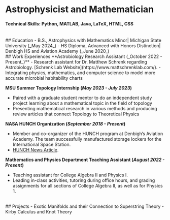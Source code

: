 # Astrophysicist and Mathematician
#### Technical Skills: Python, MATLAB, Java, LaTeX, HTML, CSS

<br />
## Education
- B.S., Astrophysics with Mathematics Minor| Michigan State University (_May 2024_)
- HS Diploma, Advanced with Honors Distinction| Denbigh HS and Aviation Academy (_June 2020_)

<br />
## Work Experiences
**Astrobiology Research Assistant (_October 2022 - Present_)**
 - Research assistant for Dr. Matthew Schrenk regarding Astrobiology. [Schrenk Lab Website](https://www.mattschrenklab.com/).
 - Integrating physics, mathematics, and computer science to model more accurate microbial habitability charts

**MSU Summer Topology Internship (_May 2023 - July 2023_)**
 - Paired with a graduate student mentor to do an independent study project learning about a mathematical topic in the field of topology
 - Presenting mathematical research in various methods and producing review articles that connect Topology to Theoretical Physics

**NASA HUNCH Organization (_September 2018 - Present_)**
 - Member and co-organizer of the HUNCH program at Denbigh’s Aviation Academy. The team successfully manufactured storage lockers for the International Space Station.
 - [HUNCH News Article](https://www.13newsnow.com/article/entertainment/television/programs/daybreak/in-session-newport-news-students-construct-lockers-for-astronauts/291-87bcc798-570b-4aa5-9d59-959f01f18fac).

**Mathematics and Physics Department Teaching Assistant (_August 2022 - Present_)**
 - Teaching assistant for College Algebra II and Physics I.
 - Leading in-class activities, tutoring during office hours, and grading assignments for all sections of College Algebra II, as well as for Physics 1.

<br />
## Projects
 - Exotic Manifolds and their Connection to Superstring Theory
 - Kirby Calculus and Knot Theory


